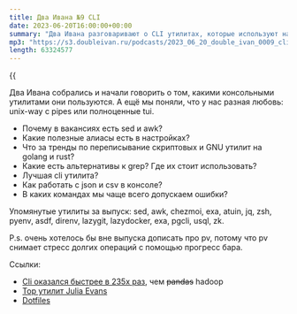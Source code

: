 ```yaml
---
title: Два Ивана №9 CLI
date: 2023-06-20T16:00:00+00:00
summary: "Два Ивана разговаривают о CLI утилитах, которые используют на постоянной основе и не только."
mp3: "https://s3.doubleivan.ru/podcasts/2023_06_20_double_ivan_0009_cli.mp3"
length: 63324577
---
```


{{<audio src="https://s3.doubleivan.ru/podcasts/2023_06_20_double_ivan_0009_cli.mp3" >}}

Два Ивана собрались и начали говорить о том, какими консольными утилитами они пользуются. А ещё мы поняли, что у нас разная любовь: unix-way с pipes или полноценные tui.

- Почему в вакансиях есть sed и awk?
- Какие полезные алиасы есть в настройках?
- Что за тренды по переписывание скриптовых и GNU утилит на golang и rust?
- Какие есть альтернативы к grep? Где их стоит использовать?
- Лучшая cli утилита?
- Как работать с json и csv в консоле?
- В каких командах мы чаще всего допускаем ошибки?

Упомянутые утилиты за выпуск: sed, awk, chezmoi, exa, atuin, jq, zsh, pyenv, asdf, direnv, lazygit, lazydocker, exa, pgcli, usql, zk.

P.s. очень хотелось бы вне выпуска дописать про pv, потому что pv снимает стресс долгих операций с помощью прогресс бара.

Ссылки:
- [Cli оказался быстрее в 235x раз](https://adamdrake.com/command-line-tools-can-be-235x-faster-than-your-hadoop-cluster.html), чем ~~pandas~~ hadoop
- [Top утилит Julia Evans](https://jvns.ca/blog/2022/04/12/a-list-of-new-ish--command-line-tools/)
- [Dotfiles](https://github.com/vanadium23/dotfiles)
